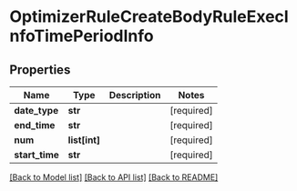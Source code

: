 # OptimizerRuleCreateBodyRuleExecInfoTimePeriodInfo

## Properties
Name | Type | Description | Notes
------------ | ------------- | ------------- | -------------
**date_type** | **str** |  | [required] 
**end_time** | **str** |  | [required] 
**num** | **list[int]** |  | [required] 
**start_time** | **str** |  | [required] 

[[Back to Model list]](../README.md#documentation-for-models) [[Back to API list]](../README.md#documentation-for-api-endpoints) [[Back to README]](../README.md)

